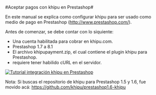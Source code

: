 #Aceptar pagos con khipu en Prestashop#

En este manual se explica como configurar khipu para ser usado como medio de pago en Prestashop (http://www.prestashop.com/).

Antes de comenzar, se debe contar con lo siquiente:
- Una cuenta habilitada para cobrar en khipu.com.
- Prestashop 1.7 a 8.1
- El archivo khipupayment.zip, el cual contiene el plugin khipu para Prestashop.
- requiere tener habilido cURL en el servidor.

[![Tutorial integración khipu en Prestashop](http://img.youtube.com/vi/l2is1lwSd_4/0.jpg)](https://www.youtube.com/watch?v=l2is1lwSd_4 "Tutorial integración khipu en Prestashop")

Nota: Si buscas el repositorio de khipu para Prestashop 1.5 y 1.6, fue movido acá: https://github.com/khipu/prestashop1.6-khipu
